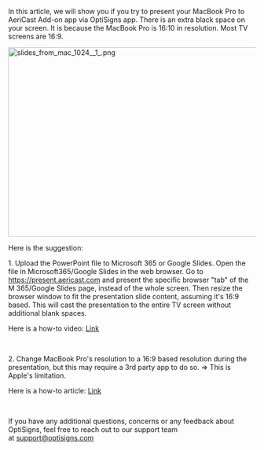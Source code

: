 <p>In this article, we will show you if you try to present your MacBook Pro to AeriCast Add-on app via OptiSigns app. There is an extra black space on your screen. It is because the MacBook Pro is 16:10 in resolution. Most TV screens are 16:9.</p>
<p class="wysiwyg-text-align-center"><img src="https://support.optisigns.com/hc/article_attachments/17112058418323" alt="slides_from_mac_1024__1_.png" width="600" height="386"></p>
<p>Here is the suggestion:</p>
<p>1. Upload the PowerPoint file to Microsoft 365 or Google Slides. Open the file in Microsoft365/Google Slides in the web browser. Go to <a href="https://present.aericast.com" target="_self">https://present.aericast.com</a> and present the specific browser "tab" of the M 365/Google Slides page, instead of the whole screen. Then resize the browser window to fit the presentation slide content, assuming it's 16:9 based. This will cast the presentation to the entire TV screen without additional blank spaces.</p>
<p>Here is a how-to video: <a href="https://www.loom.com/share/48181e8a857342b5b890c9bb497dfe62" target="_self">Link</a></p>
<p> </p>
<p>2. Change MacBook Pro's resolution to a 16:9 based resolution during the presentation, but this may require a 3rd party app to do so. =&gt; This is Apple's limitation.</p>
<p>Here is a how-to article: <a href="https://support.apple.com/guide/mac-help/change-your-displays-resolution-mchl86d72b76/" target="_self">Link</a></p>
<p> </p>
<p>If you have any additional questions, concerns or any feedback about OptiSigns, feel free to reach out to our support team at <a href="mailto:support@optisigns.com" target="_self">support@optisigns.com</a></p>